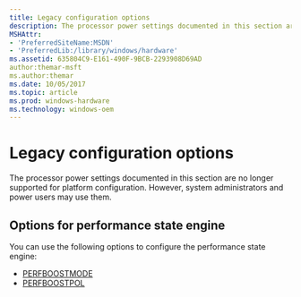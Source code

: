 ```yaml
---
title: Legacy configuration options
description: The processor power settings documented in this section are no longer supported for platform configuration. However, system administrators and power users may use them.
MSHAttr:
- 'PreferredSiteName:MSDN'
- 'PreferredLib:/library/windows/hardware'
ms.assetid: 635804C9-E161-490F-9BCB-2293908D69AD
author:themar-msft
ms.author:themar
ms.date: 10/05/2017
ms.topic: article
ms.prod: windows-hardware
ms.technology: windows-oem
---
```


# Legacy configuration options


The processor power settings documented in this section are no longer supported for platform configuration. However, system administrators and power users may use them.

## <span id="Options_for_performance_state_engine"></span><span id="options_for_performance_state_engine"></span><span id="OPTIONS_FOR_PERFORMANCE_STATE_ENGINE"></span>Options for performance state engine


You can use the following options to configure the performance state engine:

-   [PERFBOOSTMODE](legacy-config-options-perfboostmode.md)
-   [PERFBOOSTPOL](legacy-config-options-perfboostpol.md)
